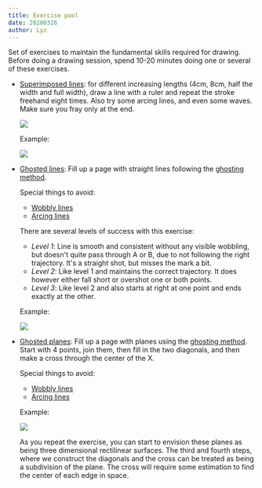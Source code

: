 ```yaml
---
title: Exercise pool
date: 20200326
author: Lyz
---
```


Set of exercises to maintain the fundamental skills required for drawing. Before
doing a drawing session, spend 10-20 minutes doing one or several of these
exercises.

* [Superimposed lines](https://drawabox.com/lesson/1/superimposedlines): for
    different increasing lengths (4cm, 8cm, half the width and full width), draw
    a line with a ruler and repeat the stroke freehand eight times. Also try
    some arcing lines, and even some waves. Make sure you fray only at the end.

    ![ ](draw-a-box-flow-fry-at-the-end.jpg)

    Example:

    ![ ](draw-a-box-flow-superimposed-lines.jpg)

* [Ghosted lines](https://drawabox.com/lesson/1/9/purpose): Fill up a page with
    straight lines following the [ghosting method](drawing.md#ghosting).

    Special things to avoid:

    * [Wobbly lines](https://drawabox.com/lesson/1/9/wobbling)
    * [Arcing lines](https://drawabox.com/lesson/1/9/arc)

    There are several levels of success with this exercise:

    * *Level 1*: Line is smooth and consistent without any visible wobbling, but
        doesn't quite pass through A or B, due to not following the right
        trajectory. It's a straight shot, but misses the mark a bit.
    * *Level 2*: Like level 1 and maintains the correct trajectory. It does
        however either fall short or overshot one or both points.
    * *Level 3*: Like level 2 and also starts at right at one point and ends
        exactly at the other.

    Example:

    ![ ](draw-a-box-flow-ghosting-example.jpg)

* [Ghosted planes](https://drawabox.com/lesson/1/ghostedplanes): Fill up a page
    with planes using the [ghosting method](drawing.md#ghosting). Start with
    4 points, join them, then fill in the two diagonals, and then make a cross
    through the center of the X.

    Special things to avoid:

    * [Wobbly lines](https://drawabox.com/lesson/1/9/wobbling)
    * [Arcing lines](https://drawabox.com/lesson/1/9/arc)

    Example:

    ![ ](draw-a-box-flow-ghosting-planes.jpg)

    As you repeat the exercise, you can start to envision these planes as being
    three dimensional rectilinear surfaces. The third and fourth steps, where we
    construct the diagonals and the cross can be treated as being a subdivision
    of the plane. The cross will require some estimation to find the center of
    each edge in space.
